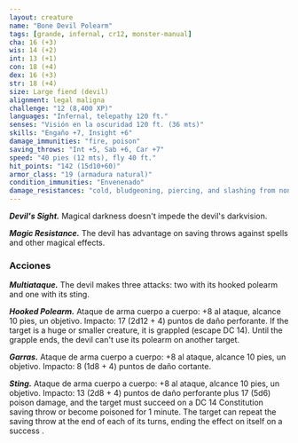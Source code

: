 ```yaml
---
layout: creature
name: "Bone Devil Polearm"
tags: [grande, infernal, cr12, monster-manual]
cha: 16 (+3)
wis: 14 (+2)
int: 13 (+1)
con: 18 (+4)
dex: 16 (+3)
str: 18 (+4)
size: Large fiend (devil)
alignment: legal maligna
challenge: "12 (8,400 XP)"
languages: "Infernal, telepathy 120 ft."
senses: "Visión en la oscuridad 120 ft. (36 mts)"
skills: "Engaño +7, Insight +6"
damage_immunities: "fire, poison"
saving_throws: "Int +5, Sab +6, Car +7"
speed: "40 pies (12 mts), fly 40 ft."
hit_points: "142 (15d10+60)"
armor_class: "19 (armadura natural)"
condition_immunities: "Envenenado"
damage_resistances: "cold, bludgeoning, piercing, and slashing from nonmagical weapons that aren't silvered"
---
```


***Devil's Sight.*** Magical darkness doesn't impede the devil's darkvision.

***Magic Resistance.*** The devil has advantage on saving throws against spells and other magical effects.

### Acciones

***Multiataque.*** The devil makes three attacks: two with its hooked polearm and one with its sting.

***Hooked Polearm.*** Ataque de arma cuerpo a cuerpo: +8 al ataque, alcance 10 pies, un objetivo. Impacto: 17 (2d12 + 4) puntos de daño perforante. If the target is a huge or smaller creature, it is grappled (escape DC 14). Until the grapple ends, the devil can't use its polearm on another target.

***Garras.*** Ataque de arma cuerpo a cuerpo: +8 al ataque, alcance 10 pies, un objetivo. Impacto: 8 (1d8 + 4) puntos de daño cortante.

***Sting.*** Ataque de arma cuerpo a cuerpo: +8 al ataque, alcance 10 pies, un objetivo. Impacto: 13 (2d8 + 4) puntos de daño perforante plus 17 (5d6) poison damage, and the target must succeed on a DC 14 Constitution saving throw or become poisoned for 1 minute. The target can repeat the saving throw at the end of each of its turns, ending the effect on itself on a success .